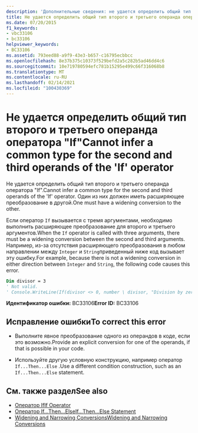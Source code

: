 ```yaml
---
description: 'Дополнительные сведения: не удается определить общий тип для второго и третьего операнда оператора "If"'
title: Не удается определить общий тип второго и третьего операнда оператора "If"
ms.date: 07/20/2015
f1_keywords:
- vbc33106
- bc33106
helpviewer_keywords:
- BC33106
ms.assetid: 793eed88-a9f9-43e3-b657-c16795ecbbcc
ms.openlocfilehash: 8e37b375c10373f529befd2a5c282b5ad46dd4c6
ms.sourcegitcommit: 10e719780594efc781b15295e499c66f316068b8
ms.translationtype: MT
ms.contentlocale: ru-RU
ms.lasthandoff: 02/14/2021
ms.locfileid: "100430369"
---
```

# <a name="cannot-infer-a-common-type-for-the-second-and-third-operands-of-the-if-operator"></a><span data-ttu-id="23828-103">Не удается определить общий тип второго и третьего операнда оператора "If"</span><span class="sxs-lookup"><span data-stu-id="23828-103">Cannot infer a common type for the second and third operands of the 'If' operator</span></span>

<span data-ttu-id="23828-104">Не удается определить общий тип второго и третьего операнда оператора "If".</span><span class="sxs-lookup"><span data-stu-id="23828-104">Cannot infer a common type for the second and third operands of the 'If' operator.</span></span> <span data-ttu-id="23828-105">Один из них должен иметь расширяющее преобразование в другой.</span><span class="sxs-lookup"><span data-stu-id="23828-105">One must have a widening conversion to the other.</span></span>  
  
 <span data-ttu-id="23828-106">Если оператор `If` вызывается с тремя аргументами, необходимо выполнить расширяющее преобразование для второго и третьего аргументов.</span><span class="sxs-lookup"><span data-stu-id="23828-106">When the `If` operator is called with three arguments, there must be a widening conversion between the second and third arguments.</span></span> <span data-ttu-id="23828-107">Например, из-за отсутствия расширяющего преобразования в любом направлении между `Integer` и `String`приведенный ниже код вызывает эту ошибку.</span><span class="sxs-lookup"><span data-stu-id="23828-107">For example, because there is not a widening conversion in either direction between `Integer` and `String`, the following code causes this error.</span></span>  
  
```vb  
Dim divisor = 3  
' Not valid.  
' Console.WriteLine(If(divisor <> 0, number \ divisor, "Division by zero"))  
```  
  
 <span data-ttu-id="23828-108">**Идентификатор ошибки:** BC33106</span><span class="sxs-lookup"><span data-stu-id="23828-108">**Error ID:** BC33106</span></span>  
  
## <a name="to-correct-this-error"></a><span data-ttu-id="23828-109">Исправление ошибки</span><span class="sxs-lookup"><span data-stu-id="23828-109">To correct this error</span></span>  
  
- <span data-ttu-id="23828-110">Выполните явное преобразование одного из операндов в коде, если это возможно.</span><span class="sxs-lookup"><span data-stu-id="23828-110">Provide an explicit conversion for one of the operands, if that is possible in your code.</span></span>  
  
- <span data-ttu-id="23828-111">Используйте другую условную конструкцию, например оператор `If...Then...Else` .</span><span class="sxs-lookup"><span data-stu-id="23828-111">Use a different condition construction, such as an `If...Then...Else` statement.</span></span>  
  
## <a name="see-also"></a><span data-ttu-id="23828-112">См. также раздел</span><span class="sxs-lookup"><span data-stu-id="23828-112">See also</span></span>

- [<span data-ttu-id="23828-113">Оператор If</span><span class="sxs-lookup"><span data-stu-id="23828-113">If Operator</span></span>](../language-reference/operators/if-operator.md)
- [<span data-ttu-id="23828-114">Оператор If…Then…Else</span><span class="sxs-lookup"><span data-stu-id="23828-114">If...Then...Else Statement</span></span>](../language-reference/statements/if-then-else-statement.md)
- [<span data-ttu-id="23828-115">Widening and Narrowing Conversions</span><span class="sxs-lookup"><span data-stu-id="23828-115">Widening and Narrowing Conversions</span></span>](../programming-guide/language-features/data-types/widening-and-narrowing-conversions.md)
